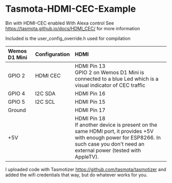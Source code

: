 # Tasmota-HDMI-CEC-Example
Bin with HDMI-CEC enabled With Alexa control
See https://tasmota.github.io/docs/HDMI_CEC/ for more information 

Included is the user_config_override.h used for compilation

<table> <thead> <tr> <th style="text-align: left;" role="columnheader">Wemos D1 Mini</th> <th style="text-align: left;" role="columnheader">Configuration</th> <th style="text-align: left;" role="columnheader">HDMI</th> </tr> </thead> <tbody> <tr> <td style="text-align: left;">GPIO 2</td> <td style="text-align: left;">HDMI CEC</td> <td style="text-align: left;">HDMI Pin 13<br>GPIO 2 on Wemos D1 Mini is connected to a blue Led which is a visual indicator of CEC traffic</td> </tr> <tr> <td style="text-align: left;">GPIO 4</td> <td style="text-align: left;">I2C SDA</td> <td style="text-align: left;">HDMI Pin 16</td> </tr> <tr> <td style="text-align: left;">GPIO 5</td> <td style="text-align: left;">I2C SCL</td> <td style="text-align: left;">HDMI Pin 15</td> </tr> <tr> <td style="text-align: left;">Ground</td> <td style="text-align: left;"></td> <td style="text-align: left;">HDMI Pin 17</td> </tr> <tr> <td style="text-align: left;">+5V</td> <td style="text-align: left;"></td> <td style="text-align: left;">HDMI Pin 18<br>If another device is present on the same HDMI port, it provides +5V with enough power for ESP8266. In such case you don't need an external power (tested with AppleTV).</td> </tr> </tbody> </table>

I uploaded code with Tasmotizer https://github.com/tasmota/tasmotizer and added the wifi credentials that way, but do whatever works for you.
